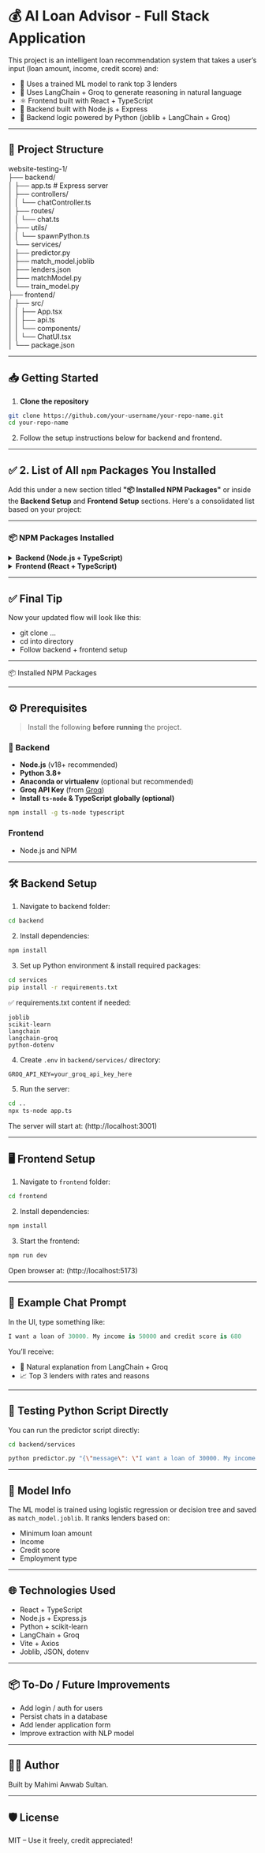 # 💰 AI Loan Advisor - Full Stack Application

This project is an intelligent loan recommendation system that takes a user’s input (loan amount, income, credit score) and:

- 🧠 Uses a trained ML model to rank top 3 lenders
- 🤖 Uses LangChain + Groq to generate reasoning in natural language
- ⚛️ Frontend built with React + TypeScript
- 🚀 Backend built with Node.js + Express
- 🐍 Backend logic powered by Python (joblib + LangChain + Groq)

---

## 📂 Project Structure

website-testing-1/<br>
├── backend/<br>
│ ├── app.ts # Express server<br>
│ ├── controllers/<br>
│ │ └── chatController.ts<br>
│ ├── routes/<br>
│ │ └── chat.ts<br>
│ ├── utils/<br>
│ │ └── spawnPython.ts<br>
│ └── services/<br>
│ ├── predictor.py<br>
│ ├── match_model.joblib<br>
│ ├── lenders.json<br>
│ ├── matchModel.py<br>
│ └── train_model.py<br>
├── frontend/<br>
│ ├── src/<br>
│ │ ├── App.tsx<br>
│ │ ├── api.ts<br>
│ │ └── components/<br>
│ │ └── ChatUI.tsx<br>
│ └── package.json<br>

---

## 📥 Getting Started

1. **Clone the repository**

```bash
git clone https://github.com/your-username/your-repo-name.git
cd your-repo-name
```

2. Follow the setup instructions below for backend and frontend.

---

## ✅ 2. **List of All `npm` Packages You Installed**

Add this under a new section titled **"📦 Installed NPM Packages"** or inside the **Backend Setup** and **Frontend Setup** sections. Here's a consolidated list based on your project:

---

### 📦 NPM Packages Installed

<details>
<summary><strong>Backend (Node.js + TypeScript)</strong></summary>

```bash
npm install express cors body-parser
npm install --save-dev typescript ts-node @types/node @types/express @types/cors
```
These are used for:
- `express` – backend server
- `cors` – cross-origin requests
- `body-parser` – parsing JSON requests
- `typescript`, `ts-node` – running `.ts` directly
- Type declarations via `@types/*`


</details>

<details>
<summary><strong>Frontend (React + TypeScript)</strong></summary>

```bash
npm install react react-dom
npm install --save-dev typescript @types/react @types/react-dom vite
npm install axios
```
These are used for:
- `react`, `react-dom` – React core
- `vite` – fast dev server
- `axios` – HTTP requests
- TypeScript and its types

</details>

---

## ✅ Final Tip

Now your updated flow will look like this:
- git clone ...
- cd into directory
- Follow backend + frontend setup

---

📦 Installed NPM Packages
<Backend packages list> <Frontend packages list> 

---

## ⚙️ Prerequisites

> Install the following **before running** the project.

### 🧱 Backend

- **Node.js** (v18+ recommended)
- **Python 3.8+**
- **Anaconda or virtualenv** (optional but recommended)
- **Groq API Key** (from [Groq](https://console.groq.com))
- **Install `ts-node` & TypeScript globally (optional)**

```bash
npm install -g ts-node typescript
```

### Frontend

- Node.js and NPM

---

## 🛠️ Backend Setup
1. Navigate to backend folder:
```bash
cd backend
```

2. Install dependencies:
```bash
npm install
```

3. Set up Python environment & install required packages:
```bash
cd services
pip install -r requirements.txt
```
✅ requirements.txt content if needed:
```nginx
joblib
scikit-learn
langchain
langchain-groq
python-dotenv
```

4. Create `.env` in `backend/services/` directory:
```env
GROQ_API_KEY=your_groq_api_key_here
```

5. Run the server:
```bash
cd ..
npx ts-node app.ts
```
The server will start at: (http://localhost:3001)

---

## 🖥️ Frontend Setup
1. Navigate to `frontend` folder:
```bash
cd frontend
```

2. Install dependencies:
```bash
npm install
```

3. Start the frontend:
```bash
npm run dev
```
Open browser at: (http://localhost:5173)

---

## 💬 Example Chat Prompt
In the UI, type something like:
```csharp
I want a loan of 30000. My income is 50000 and credit score is 680
```
You’ll receive:
- 🧠 Natural explanation from LangChain + Groq
- 📈 Top 3 lenders with rates and reasons

---

## 🧪 Testing Python Script Directly
You can run the predictor script directly:
```bash
cd backend/services

python predictor.py "{\"message\": \"I want a loan of 30000. My income is 50000 and credit score is 680\"}"
```

---

## 🧠 Model Info
The ML model is trained using logistic regression or decision tree and saved as `match_model.joblib`. It ranks lenders based on:
- Minimum loan amount
- Income
- Credit score
- Employment type

---

## 🌐 Technologies Used
- React + TypeScript
- Node.js + Express.js
- Python + scikit-learn
- LangChain + Groq
- Vite + Axios
- Joblib, JSON, dotenv

---

## 📦 To-Do / Future Improvements
- Add login / auth for users
- Persist chats in a database
- Add lender application form
- Improve extraction with NLP model

---

## 👨‍💻 Author
Built by Mahimi Awwab Sultan.

---

## 🛡️ License
MIT – Use it freely, credit appreciated!

